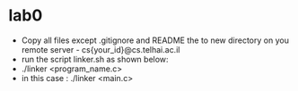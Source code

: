 # lab0
- Copy all files except .gitignore and README the to new directory on you remote server - cs{your_id}@cs.telhai.ac.il
- run the script linker.sh as shown below:
- ./linker <program_name.c>
- in this case : ./linker <main.c>

